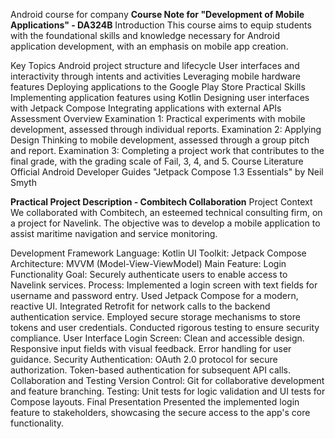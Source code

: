 Android course for company
**Course Note for "Development of Mobile Applications" - DA324B**
Introduction
This course aims to equip students with the foundational skills and knowledge necessary for Android application development, with an emphasis on mobile app creation.

Key Topics
Android project structure and lifecycle
User interfaces and interactivity through intents and activities
Leveraging mobile hardware features
Deploying applications to the Google Play Store
Practical Skills
Implementing application features using Kotlin
Designing user interfaces with Jetpack Compose
Integrating applications with external APIs
Assessment Overview
Examination 1: Practical experiments with mobile development, assessed through individual reports.
Examination 2: Applying Design Thinking to mobile development, assessed through a group pitch and report.
Examination 3: Completing a project work that contributes to the final grade, with the grading scale of Fail, 3, 4, and 5.
Course Literature
Official Android Developer Guides
"Jetpack Compose 1.3 Essentials" by Neil Smyth

**Practical Project Description - Combitech Collaboration**
Project Context
We collaborated with Combitech, an esteemed technical consulting firm, on a project for Navelink. The objective was to develop a mobile application to assist maritime navigation and service monitoring.

Development Framework
Language: Kotlin
UI Toolkit: Jetpack Compose
Architecture: MVVM (Model-View-ViewModel)
Main Feature: Login Functionality
Goal: Securely authenticate users to enable access to Navelink services.
Process:
Implemented a login screen with text fields for username and password entry.
Used Jetpack Compose for a modern, reactive UI.
Integrated Retrofit for network calls to the backend authentication service.
Employed secure storage mechanisms to store tokens and user credentials.
Conducted rigorous testing to ensure security compliance.
User Interface
Login Screen:
Clean and accessible design.
Responsive input fields with visual feedback.
Error handling for user guidance.
Security
Authentication:
OAuth 2.0 protocol for secure authorization.
Token-based authentication for subsequent API calls.
Collaboration and Testing
Version Control: Git for collaborative development and feature branching.
Testing: Unit tests for logic validation and UI tests for Compose layouts.
Final Presentation
Presented the implemented login feature to stakeholders, showcasing the secure access to the app's core functionality.
